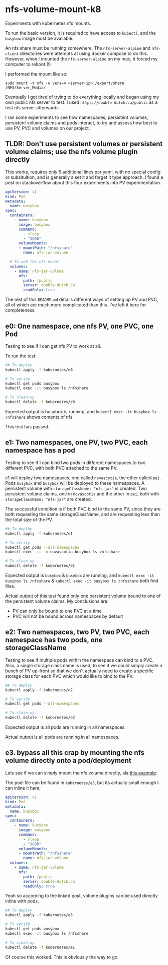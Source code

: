 # nfs-volume-mount-k8

Experiments with kubernetes nfs mounts.

To run the basic version, it is required to have access to `kubectl`, and the `busybox` image must be available.

An nfs share must be running somewhere. The `nfs-server-alpine` and `nfs-client` directories were attempts at using
docker compose to do this. However, when I mounted the `nfs-server-alpine` on my mac, it forced my computer to reboot (!)

I performed the mount like so: 

`sudo mount -t nfs -o vers=4 <server-ip>:/export/share /NFS/Server_Media/`

Eventually I got tired of trying to do everything locally and began using my own public nfs server to test. I used 
`https://double-dutch.ca/public` as a test nfs server afterwards.

I ran some experiments to see how namespaces, persistent volumes, persistent volume claims and pods interact, to try
and assess how best to use PV, PVC and volumes on our project.

## TLDR: Don't use persistent volumes or persistent volume claims; use the nfs volume plugin directly

This works, requires only 5 additional lines per yaml, with no special config or subsituition, and is generally a 
set it and forget it type approach. I found a post on stackoverflow about this four experiments into PV experimentation.

```yaml
apiVersion: v1
kind: Pod
metadata:
  name: busybox
spec:
  containers:
    - name: busybox
      image: busybox
      command:
        - sleep
        - "3600"
      volumeMounts:
      - mountPath: "/nfsshare"
        name: nfs-jar-volume

  # To add the nfs mount
  volumes:
    - name: nfs-jar-volume
      nfs:
        path: /public
        server: double-dutch.ca
        readOnly: true
```

The rest of this `README.md` details different ways of setting up PV and PVC, all of which are much more complicated
than this. I've left it here for completeness.


## e0: One namespace, one nfs PV, one PVC, one Pod

Testing to see if I can get nfs PV to work at all.

To run the test:

```bash
## To deploy 
kubectl apply -f kubernetes/e0

# To verify
kubectl get pods busybox
kubectl exec -it busybox ls /nfsshare

# To clean-up
kubectl delete -f kubernetes/e0
```

Expected output is busybox is running, and `kubectl exec -it busybox ls /nfsshare` shows contents of nfs.

This test has passed.

## e1: Two namespaces, one PV, two PVC, each namespace has a pod

Testing to see if I can bind two pods in different namespaces to two different PVC, with both PVC attached to the same 
PV.

e1 will deploy two namespaces, one called `novascotia`, the other called `pei`. Pods `busybox` and 
`busybox` will be deployed to these namespaces. A persistent volume with `storageClassName: "nfs-jar"` is created.
Two persistent volume claims, one in `novascotia` and the other in `pei`, both with `storageClassName: "nfs-jar"` are 
created.

The successful condition is if both PVC bind to the same PV, since they are both requesting the same storageClassName,
and are requesting less than the total size of the PV.

```bash
## To deploy 
kubectl apply -f kubernetes/e1

# To verify
kubectl get pods --all-namespaces
kubectl exec -it -n novascotia busybox ls /nfsshare

# To clean-up
kubectl delete -f kubernetes/e1
```

Expected output is `busybox` & `busybox` are running, and 
`kubectl exec -it busybox ls /nfsshare` & `kubectl exec -it busybox ls /nfsshare` both find files.

Actual output of this test found only one persistent volume bound to one of the persistent volume claims. My conclusions 
are:
* PV can only be bound to one PVC at a time
* PVC will not be bound across namespaces by default

## e2: Two namespaces, two PV, two PVC, each namespace has two pods, one storageClassName

Testing to see if multiple pods within the namespace can bind to a PVC. Also, a single storage class name is used, to
see if we could simply create a bunch of PV up-front so that we don't actually need to create a specific storage class
for each PVC which would like to bind to the PV.

```bash
## To deploy 
kubectl apply -f kubernetes/e2

# To verify
kubectl get pods --all-namespaces

# To clean-up
kubectl delete -f kubernetes/e2
```

Expected output is all pods are running in all namespaces.

Actual output is all pods are running in all namespaces.

## e3. bypass all this crap by mounting the nfs volume directly onto a pod/deployment

Lets see if we can simply mount the nfs volume directly, ala [this example](https://stackoverflow.com/a/35366775): 

The pod-file can be found in `kubernetes/e3`, but its actually small enough I can inline it here;

```yaml
apiVersion: v1
kind: Pod
metadata:
  name: busybox
spec:
  containers:
    - name: busybox
      image: busybox
      command:
        - sleep
        - "3600"
      volumeMounts:
      - mountPath: "/nfsshare"
        name: nfs-jar-volume
  volumes:
    - name: nfs-jar-volume
      nfs:
        path: /public
        server: double-dutch.ca
        readOnly: true

```

Yeah so according to the linked post, volume plugins can be used directly inline with pods. 

```bash
## To deploy 
kubectl apply -f kubernetes/e3

# To verify
kubectl get pods busybox
kubectl exec -it busybox ls /nfsshare

# To clean-up
kubectl delete -f kubernetes/e1
```

Of course this worked. This is obviously the way to go.

